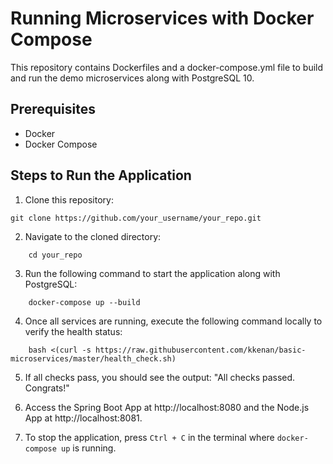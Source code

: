 # Running Microservices with Docker Compose

This repository contains Dockerfiles and a docker-compose.yml file to build and run the demo microservices along with PostgreSQL 10.

## Prerequisites

- Docker
- Docker Compose

## Steps to Run the Application

1. Clone this repository:
```
git clone https://github.com/your_username/your_repo.git

```

2. Navigate to the cloned directory:
```
    cd your_repo
```
3. Run the following command to start the application along with PostgreSQL:
```
    docker-compose up --build
```
4. Once all services are running, execute the following command locally to verify the health status:
```
    bash <(curl -s https://raw.githubusercontent.com/kkenan/basic-microservices/master/health_check.sh)
```
5. If all checks pass, you should see the output: "All checks passed. Congrats!"

6. Access the Spring Boot App at http://localhost:8080 and the Node.js App at http://localhost:8081.


7. To stop the application, press `Ctrl + C` in the terminal where `docker-compose up` is running.


